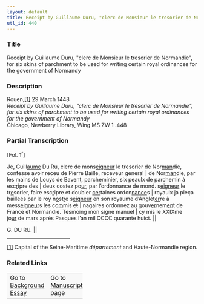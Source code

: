 ```yaml
---  
layout: default  
title: Receipt by Guillaume Duru, "clerc de Monsieur le tresorier de Normandie", for six skins of parchment to be used for writing certain royal ordinances for the government of Normandy  
utl_id: 440
---
```


### Title

Receipt by Guillaume Duru, "clerc de Monsieur le tresorier de Normandie", for six skins of parchment to be used for writing certain royal ordinances for the government of Normandy

### Description

<p>Rouen,<a href="#_ftn1" name="_ftnref1" title="" id="_ftnref1">[1]</a> 29 March 1448<br /><em>Receipt by Guillaume Duru, "clerc de Monsieur le tresorier de Normandie", for six skins of parchment to be used for writing certain royal ordinances for the government of Normandy</em><br />
Chicago, Newberry Library, Wing MS ZW 1 .448</p>



### Partial Transcription

<p>[Fol. 1<sup>r</sup>]</p>
<p>Je, Guill<u>aume</u> Du Ru, clerc de mons<u>eigneur</u> le tresorier de Nor<u>man</u>die, confesse avoir receu de Pierre Baille, receveur general | de Nor<u>man</u>die, par les mains de Louys de Bavent, parcheminier, six peaulx de parchemin à esc<u>r</u>ipre des | deux costez po<u>ur</u>, par l’ordonnance de mond. s<u>eigneur</u> le tr<u>e</u>sorier, faire esc<u>r</u>ipre et doubler <u>cer</u>taines ordon<u>nance</u>s | royaulx ja pieça baillees par le roy n<u>o</u>st<u>r</u>e s<u>eigneur</u> en son royaume d’Anglet<u>er</u>re à mess<u>eigneur</u>s les co<u>m</u>mis <s>et</s> | nagaires ordonnez au gouv<u>er</u>nem<u>en</u>t de France et Normandie. Tesmoing mon signe manuel | cy mis le XXIXme jo<u>ur</u> de mars aprés Pasques l’an mil CCCC quarante huict. ||</p>
<p>G. DU RU. ||</p>
<div>
<hr align="left" size="1" width="33%" /><div id="ftn1"><a href="#_ftnref1" name="_ftn1" title="" id="_ftn1">[1]</a> Capital of the Seine-Maritime <em>département</em> and Haute-Normandie region.

</div>
</div>


### Related Links

<table border="0.5" cellpadding="1" cellspacing="1" style="width: 200px; background-color:#F8F8F8;">
    <tbody style="border-color:#ccc">
        <tr style="border-color:#ccc">
            <td>Go to <a href="https://centerfordigitalhumanities.github.io/Newberry-French-paleography/essay/440" target="_blank">Background Essay</a></td>
            <td>Go to <a href="https://centerfordigitalhumanities.github.io/Newberry-French-paleography/www/record.html?id=440" target="_blank">Manuscript</a> page</td>
        </tr>
    </tbody>
</table>
